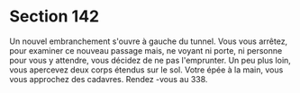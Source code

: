# Section 142

Un nouvel embranchement s'ouvre à gauche du tunnel. Vous vous arrêtez, pour examiner
ce nouveau passage mais, ne voyant ni porte, ni personne pour vous y attendre, vous
décidez de ne pas l'emprunter. Un peu plus loin, vous apercevez deux corps étendus sur le
sol. Votre épée à la main, vous vous approchez des cadavres. Rendez -vous au 338.